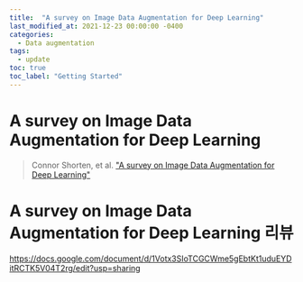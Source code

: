 ```yaml
---
title:  "A survey on Image Data Augmentation for Deep Learning"
last_modified_at: 2021-12-23 00:00:00 -0400
categories: 
  - Data augmentation
tags:
  - update
toc: true
toc_label: "Getting Started"
---
```


# A survey on Image Data Augmentation for Deep Learning
> Connor Shorten, et al. ["A survey on Image Data Augmentation for Deep Learning"](https://journalofbigdata.springeropen.com/track/pdf/10.1186/s40537-019-0197-0.pdf)

# A survey on Image Data Augmentation for Deep Learning 리뷰

https://docs.google.com/document/d/1Votx3SIoTCGCWme5gEbtKt1uduEYDitRCTK5V04T2rg/edit?usp=sharing
